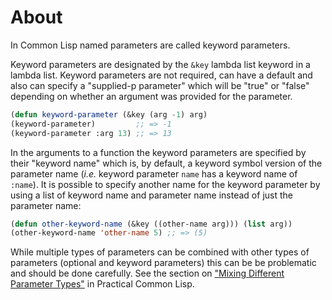 # About

In Common Lisp named parameters are called keyword parameters.

Keyword parameters are designated by the `&key` lambda list keyword in a lambda list.
Keyword parameters are not required, can have a default and also can specify a "supplied-p parameter" which will be "true" or "false" depending on whether an argument was provided for the parameter.

```lisp
(defun keyword-parameter (&key (arg -1) arg)
(keyword-parameter)         ;; => -1
(keyword-parameter :arg 13) ;; => 13
```

In the arguments to a function the keyword parameters are specified by their "keyword name" which is, by default, a keyword symbol version of the parameter name (_i.e._ keyword parameter `name` has a keyword name of `:name`).
It is possible to specify another name for the keyword parameter by using a list of keyword name and parameter name instead of just the parameter name:

```lisp
(defun other-keyword-name (&key ((other-name arg))) (list arg))
(other-keyword-name 'other-name 5) ;; => (5)
```

While multiple types of parameters can be combined with other types of parameters (optional and keyword parameters) this can be be problematic and should be done carefully.
See the section on ["Mixing Different Parameter Types"][pcl-function] in Practical Common Lisp.

[pcl-function]: http://www.gigamonkeys.com/book/functions.html
